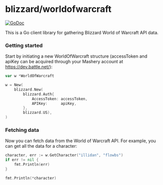 # blizzard/worldofwarcraft

[![GoDoc](https://godoc.org/github.com/FuzzyStatic/blizzard/worldofwarcraft?status.svg)](http://godoc.org/github.com/FuzzyStatic/blizzard/worldofwarcraft)

This is a Go client library for gathering Blizzard World of Warcraft API data.

### Getting started

Start by initiating a new WorldOfWarcraft structure (accessToken and apiKey can be acquired through your Mashery account at https://dev.battle.net/):

```go
var w *WorldOfWarcraft

w = New(
	blizzard.New(
		blizzard.Auth{
			AccessToken: accessToken,
			APIKey:      apiKey,
		},
		blizzard.US),
)
```

### Fetching data

Now you can fetch data from the World of Warcraft API. For example, you can get all the data for a character:

```go
character, err := w.GetCharacter("illidan", "flowbs")
if err != nil {
	fmt.Println(err)
}

fmt.Println(*character)
```

